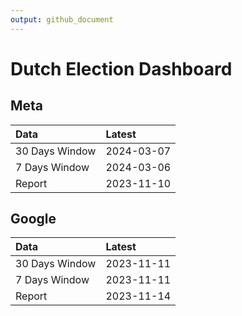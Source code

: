 ```yaml
---
output: github_document
---
```


# Dutch Election Dashboard



## Meta


|Data           |Latest     |
|:--------------|:----------|
|30 Days Window |2024-03-07 |
|7 Days Window  |2024-03-06 |
|Report         |2023-11-10 |

## Google


|Data           |Latest     |
|:--------------|:----------|
|30 Days Window |2023-11-11 |
|7 Days Window  |2023-11-11 |
|Report         |2023-11-14 |
